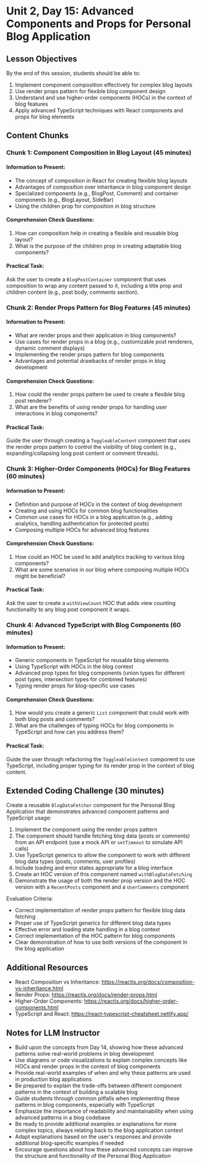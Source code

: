 # Unit 2, Day 15: Advanced Components and Props for Personal Blog Application

## Lesson Objectives
By the end of this session, students should be able to:
1. Implement component composition effectively for complex blog layouts
2. Use render props pattern for flexible blog component design
3. Understand and use higher-order components (HOCs) in the context of blog features
4. Apply advanced TypeScript techniques with React components and props for blog elements

## Content Chunks

### Chunk 1: Component Composition in Blog Layout (45 minutes)

#### Information to Present:
- The concept of composition in React for creating flexible blog layouts
- Advantages of composition over inheritance in blog component design
- Specialized components (e.g., BlogPost, Comment) and container components (e.g., BlogLayout, SideBar)
- Using the children prop for composition in blog structure

#### Comprehension Check Questions:
1. How can composition help in creating a flexible and reusable blog layout?
2. What is the purpose of the children prop in creating adaptable blog components?

#### Practical Task:
Ask the user to create a `BlogPostContainer` component that uses composition to wrap any content passed to it, including a title prop and children content (e.g., post body, comments section).

### Chunk 2: Render Props Pattern for Blog Features (45 minutes)

#### Information to Present:
- What are render props and their application in blog components?
- Use cases for render props in a blog (e.g., customizable post renderers, dynamic comment displays)
- Implementing the render props pattern for blog components
- Advantages and potential drawbacks of render props in blog development

#### Comprehension Check Questions:
1. How could the render props pattern be used to create a flexible blog post renderer?
2. What are the benefits of using render props for handling user interactions in blog components?

#### Practical Task:
Guide the user through creating a `ToggleableContent` component that uses the render props pattern to control the visibility of blog content (e.g., expanding/collapsing long post content or comment threads).

### Chunk 3: Higher-Order Components (HOCs) for Blog Features (60 minutes)

#### Information to Present:
- Definition and purpose of HOCs in the context of blog development
- Creating and using HOCs for common blog functionalities
- Common use cases for HOCs in a blog application (e.g., adding analytics, handling authentication for protected posts)
- Composing multiple HOCs for advanced blog features

#### Comprehension Check Questions:
1. How could an HOC be used to add analytics tracking to various blog components?
2. What are some scenarios in our blog where composing multiple HOCs might be beneficial?

#### Practical Task:
Ask the user to create a `withViewCount` HOC that adds view counting functionality to any blog post component it wraps.

### Chunk 4: Advanced TypeScript with Blog Components (60 minutes)

#### Information to Present:
- Generic components in TypeScript for reusable blog elements
- Using TypeScript with HOCs in the blog context
- Advanced prop types for blog components (union types for different post types, intersection types for combined features)
- Typing render props for blog-specific use cases

#### Comprehension Check Questions:
1. How would you create a generic `List` component that could work with both blog posts and comments?
2. What are the challenges of typing HOCs for blog components in TypeScript and how can you address them?

#### Practical Task:
Guide the user through refactoring the `ToggleableContent` component to use TypeScript, including proper typing for its render prop in the context of blog content.

## Extended Coding Challenge (30 minutes)

Create a reusable `BlogDataFetcher` component for the Personal Blog Application that demonstrates advanced component patterns and TypeScript usage:

1. Implement the component using the render props pattern
2. The component should handle fetching blog data (posts or comments) from an API endpoint (use a mock API or `setTimeout` to simulate API calls)
3. Use TypeScript generics to allow the component to work with different blog data types (posts, comments, user profiles)
4. Include loading and error states appropriate for a blog interface
5. Create an HOC version of this component named `withBlogDataFetching`
6. Demonstrate the usage of both the render prop version and the HOC version with a `RecentPosts` component and a `UserComments` component

Evaluation Criteria:
- Correct implementation of render props pattern for flexible blog data fetching
- Proper use of TypeScript generics for different blog data types
- Effective error and loading state handling in a blog context
- Correct implementation of the HOC pattern for blog components
- Clear demonstration of how to use both versions of the component in the blog application

## Additional Resources
- React Composition vs Inheritance: https://reactjs.org/docs/composition-vs-inheritance.html
- Render Props: https://reactjs.org/docs/render-props.html
- Higher-Order Components: https://reactjs.org/docs/higher-order-components.html
- TypeScript and React: https://react-typescript-cheatsheet.netlify.app/

## Notes for LLM Instructor
- Build upon the concepts from Day 14, showing how these advanced patterns solve real-world problems in blog development
- Use diagrams or code visualizations to explain complex concepts like HOCs and render props in the context of blog components
- Provide real-world examples of when and why these patterns are used in production blog applications
- Be prepared to explain the trade-offs between different component patterns in the context of building a scalable blog
- Guide students through common pitfalls when implementing these patterns in blog components, especially with TypeScript
- Emphasize the importance of readability and maintainability when using advanced patterns in a blog codebase
- Be ready to provide additional examples or explanations for more complex topics, always relating back to the blog application context
- Adapt explanations based on the user's responses and provide additional blog-specific examples if needed
- Encourage questions about how these advanced concepts can improve the structure and functionality of the Personal Blog Application
